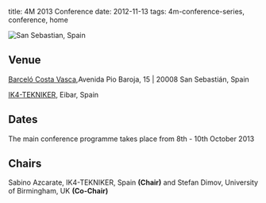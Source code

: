 title: 4M 2013 Conference
date: 2012-11-13 
tags: 4m-conference-series, conference, home


![San Sebastian, Spain](/images/san-sebastian1.jpg)

##  Venue

[Barceló Costa Vasca](http://www.barcelo.com/BarceloHotels/en_GB/hotels/Spain/San-Sebastian/hotel-barcelo-costa-vasca/practical-information.aspx),Avenida Pio Baroja, 15 | 20008 San Sebastián, Spain

[IK4-TEKNIKER](http://www.tekniker.es/en/tekniker/como_llegar/), Eibar, Spain
<!--break-->
##  Dates

The main conference programme takes place from 8th - 10th October 2013

##  Chairs

Sabino Azcarate, IK4-TEKNIKER, Spain **(Chair)**
and Stefan Dimov, University of Birmingham, UK **(Co-Chair)**